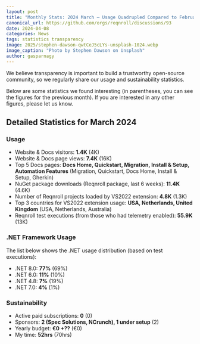 ```yaml
---
layout: post
title: "Monthly Stats: 2024 March — Usage Quadrupled Compared to February!"
canonical_url: https://github.com/orgs/reqnroll/discussions/93
date: 2024-04-08
categories: News
tags: statistics transparency
image: 2025/stephen-dawson-qwtCeJ5cLYs-unsplash-1024.webp
image_caption: "Photo by Stephen Dawson on Unsplash"
author: gasparnagy
---
```


We believe transparency is important to build a trustworthy open-source community, so we regularly share our usage and sustainability statistics.

Below are some statistics we found interesting (in parentheses, you can see the figures for the previous month). If you are interested in any other figures, please let us know.

## Detailed Statistics for March 2024

### Usage

* Website & Docs visitors: **1.4K** (4K)
* Website & Docs page views: **7.4K** (16K)
* Top 5 Docs pages: **Docs Home, Quickstart, Migration, Install & Setup, Automation Features** (Migration, Quickstart, Docs Home, Install & Setup, Gherkin)
* NuGet package downloads (Reqnroll package, last 6 weeks): **11.4K** (4.6K)
* Number of Reqnroll projects loaded by VS2022 extension: **4.8K** (1.3K)
* Top 3 countries for VS2022 extension usage: **USA, Netherlands, United Kingdom** (USA, Netherlands, Australia)
* Reqnroll test executions (from those who had telemetry enabled): **55.9K** (13K)

### .NET Framework Usage

The list below shows the .NET usage distribution (based on test executions):

* .NET 8.0: **77%** (69%)
* .NET 6.0: **11%** (10%)
* .NET 4.8: **7%** (19%)
* .NET 7.0: **4%** (1%)

### Sustainability

* Active paid subscriptions: **0** (0)
* Sponsors: **2 (Spec Solutions, NCrunch), 1 under setup** (2)
* Yearly budget: **€0 +??** (€0)
* My time: **52hrs** (70hrs)
